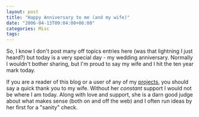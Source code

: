 ```yaml
---
layout: post
title: "Happy Anniversary to me (and my wife)"
date: "2006-04-13T09:04:00+06:00"
categories: Misc 
tags: 
---
```


So, I know I don't post many off topics entries here (was that lightning I just heard?) but today is a very special day - my wedding anniversary. Normally I wouldn't bother sharing, but I'm proud to say my wife and I hit the ten year mark today. 

If you are a reader of this blog or a user of any of my <a href="http://ray.camdenfamily.com/projects/projects.cfm">projects</a>, you should say a quick thank you to my wife. Without her <i>constant</i> support I would not be where I am today. Along with love and support, she is a darn good judge about what makes sense (both on and off the web) and I often run ideas by her first for a "sanity" check.